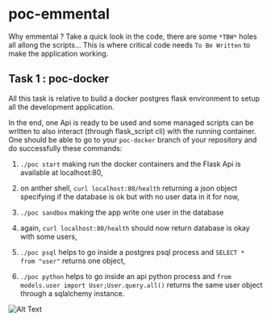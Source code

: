# poc-emmental

Why emmental ? Take a quick look in the code, there are some `*TBW*` holes all allong the scripts... This is where critical code needs `To Be Written` to make the application working.


## Task 1 : poc-docker

All this task is relative to build a docker postgres flask environment to setup all the development application.

In the end, one Api is ready to be used and some managed scripts can be written to also interact (through flask_script cli) with the running container. One should be able to go to your `poc-docker` branch of your repository and do successfully these commands:

  1. `./poc start` making run the docker containers and the Flask Api is available at localhost:80,

  2. on anther shell, `curl localhost:80/health` returning a json object specifying if the database is ok but with no user data in it for now,

  3. `./poc sandbox` making the app write one user in the database

  4. again, `curl localhost:80/health` should now return database is okay with some users,

  5. `./poc psql` helps to go inside a postgres psql process and `SELECT * from "user"` returns one object,

  6. `./poc python` helps to go inside an api python process and `from models.user import User;User.query.all()` returns the same user object through a sqlalchemy instance.

![Alt Text](https://github.com/feedback-news/poc-emmental/blob/poc-docker/images/poc-docker.gif)
